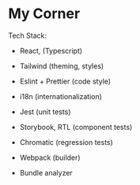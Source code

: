 # My Corner

Tech Stack:

- React, (Typescript)
- Tailwind (theming, styles)
- Eslint + Prettier (code style)
- i18n (internationalization)
- Jest (unit tests)
- Storybook, RTL (component tests) 
- Chromatic (regression tests)
- Webpack (builder)

- Bundle analyzer
